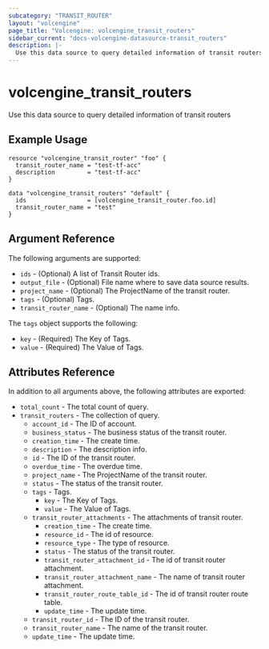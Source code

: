 ```yaml
---
subcategory: "TRANSIT_ROUTER"
layout: "volcengine"
page_title: "Volcengine: volcengine_transit_routers"
sidebar_current: "docs-volcengine-datasource-transit_routers"
description: |-
  Use this data source to query detailed information of transit routers
---
```

# volcengine_transit_routers
Use this data source to query detailed information of transit routers
## Example Usage
```hcl
resource "volcengine_transit_router" "foo" {
  transit_router_name = "test-tf-acc"
  description         = "test-tf-acc"
}

data "volcengine_transit_routers" "default" {
  ids                 = [volcengine_transit_router.foo.id]
  transit_router_name = "test"
}
```
## Argument Reference
The following arguments are supported:
* `ids` - (Optional) A list of Transit Router ids.
* `output_file` - (Optional) File name where to save data source results.
* `project_name` - (Optional) The ProjectName of the transit router.
* `tags` - (Optional) Tags.
* `transit_router_name` - (Optional) The name info.

The `tags` object supports the following:

* `key` - (Required) The Key of Tags.
* `value` - (Required) The Value of Tags.

## Attributes Reference
In addition to all arguments above, the following attributes are exported:
* `total_count` - The total count of query.
* `transit_routers` - The collection of query.
    * `account_id` - The ID of account.
    * `business_status` - The business status of the transit router.
    * `creation_time` - The create time.
    * `description` - The description info.
    * `id` - The ID of the transit router.
    * `overdue_time` - The overdue time.
    * `project_name` - The ProjectName of the transit router.
    * `status` - The status of the transit router.
    * `tags` - Tags.
        * `key` - The Key of Tags.
        * `value` - The Value of Tags.
    * `transit_router_attachments` - The attachments of transit router.
        * `creation_time` - The create time.
        * `resource_id` - The id of resource.
        * `resource_type` - The type of resource.
        * `status` - The status of the transit router.
        * `transit_router_attachment_id` - The id of transit router attachment.
        * `transit_router_attachment_name` - The name of transit router attachment.
        * `transit_router_route_table_id` - The id of transit router route table.
        * `update_time` - The update time.
    * `transit_router_id` - The ID of the transit router.
    * `transit_router_name` - The name of the transit router.
    * `update_time` - The update time.


